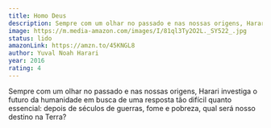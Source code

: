 ```yaml
---
title: Homo Deus
description: Sempre com um olhar no passado e nas nossas origens, Harari investiga o futuro da humanidade em busca de uma resposta tão difícil quanto essencial depois de séculos de guerras, fome e pobreza, qual será nosso destino na Terra?
image: https://m.media-amazon.com/images/I/81ql3Ty2O2L._SY522_.jpg
status: lido
amazonLink: https://amzn.to/45KNGL8
author: Yuval Noah Harari
year: 2016
rating: 4
---
```


Sempre com um olhar no passado e nas nossas origens, Harari investiga o futuro da humanidade em busca de uma resposta tão difícil quanto essencial: depois de séculos de guerras, fome e pobreza, qual será nosso destino na Terra?